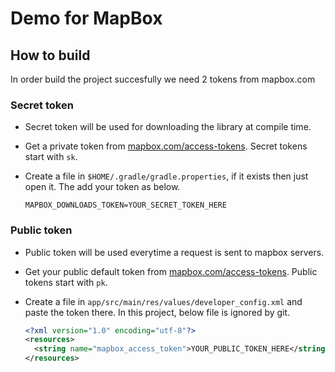 # Demo for MapBox

## How to build

In order build the project succesfully we need 2 tokens from mapbox.com

### Secret token
- Secret token will be used for downloading the library at compile time.
- Get a private token from [mapbox.com/access-tokens](https://account.mapbox.com/access-tokens). Secret tokens start with `sk`.
- Create a file in `$HOME/.gradle/gradle.properties`, if it exists then just open it. The add your token as below.
  
  ```properties
  MAPBOX_DOWNLOADS_TOKEN=YOUR_SECRET_TOKEN_HERE
  ```

### Public token
- Public token will be used everytime a request is sent to mapbox servers.
- Get your public default token from [mapbox.com/access-tokens](https://account.mapbox.com/access-tokens). Public tokens start with `pk`.
- Create a file in `app/src/main/res/values/developer_config.xml` and paste the token there. In this project, below file is ignored by git.
  
  ```xml
  <?xml version="1.0" encoding="utf-8"?>
  <resources>
    <string name="mapbox_access_token">YOUR_PUBLIC_TOKEN_HERE</string>
  </resources>
  ```
